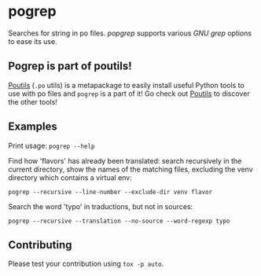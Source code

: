 # pogrep

Searches for string in po files. *popgrep* supports various *GNU grep* options
to ease its use.

## Pogrep is part of poutils!

[Poutils](https://pypi.org/project/poutils) (`.po` utils) is a metapackage to easily install useful Python tools to use with po files
and `pogrep` is a part of it! Go check out [Poutils](https://pypi.org/project/poutils) to discover the other tools!

## Examples

Print usage: `pogrep --help`

Find how 'flavors' has already been translated: search recursively in the
current directory, show the names of the matching files, excluding the venv
directory which contains a virtual env:

`pogrep --recursive --line-number --exclude-dir venv flavor `

Search the word 'typo' in traductions, but not in sources:

`pogrep --recursive --translation --no-source --word-regexp typo `


## Contributing

Please test your contribution using `tox -p auto`.
